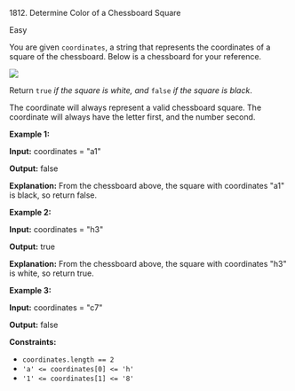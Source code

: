 1812\. Determine Color of a Chessboard Square

Easy

You are given `coordinates`, a string that represents the coordinates of a square of the chessboard. Below is a chessboard for your reference.

![](https://assets.leetcode.com/uploads/2021/02/19/screenshot-2021-02-20-at-22159-pm.png)

Return `true` _if the square is white, and_ `false` _if the square is black_.

The coordinate will always represent a valid chessboard square. The coordinate will always have the letter first, and the number second.

**Example 1:**

**Input:** coordinates = "a1"

**Output:** false

**Explanation:** From the chessboard above, the square with coordinates "a1" is black, so return false.

**Example 2:**

**Input:** coordinates = "h3"

**Output:** true

**Explanation:** From the chessboard above, the square with coordinates "h3" is white, so return true.

**Example 3:**

**Input:** coordinates = "c7"

**Output:** false

**Constraints:**

*   `coordinates.length == 2`
*   `'a' <= coordinates[0] <= 'h'`
*   `'1' <= coordinates[1] <= '8'`